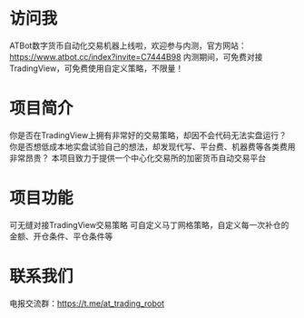 # 访问我
ATBot数字货币自动化交易机器上线啦，欢迎参与内测，官方网站：https://www.atbot.cc/index?invite=C7444B98
内测期间，可免费对接TradingView，可免费使用自定义策略，不限量！

# 项目简介
你是否在TradingView上拥有非常好的交易策略，却因不会代码无法实盘运行？
你是否想低成本地实盘试验自己的想法，却发现代写、平台费、机器费等各类费用非常昂贵？
本项目致力于提供一个中心化交易所的加密货币自动交易平台

# 项目功能
可无缝对接TradingView交易策略
可自定义马丁网格策略，自定义每一次补仓的金额、开仓条件、平仓条件等

# 联系我们
电报交流群：https://t.me/at_trading_robot
